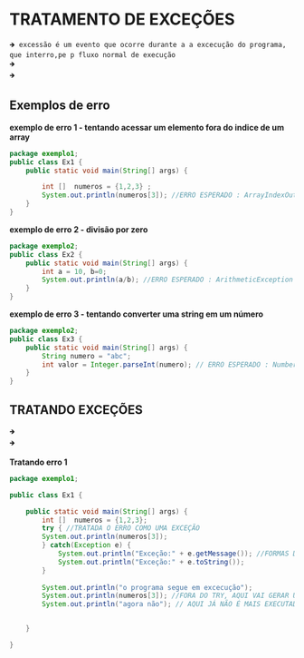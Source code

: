 # TRATAMENTO DE EXCEÇÕES
    🡺 excessão é um evento que ocorre durante a a excecução do programa, que interro,pe p fluxo normal de execução
    🡺
    🡺

## Exemplos de erro 

**exemplo de erro 1 - tentando acessar um elemento fora do indice de um array**
```.java
package exemplo1;
public class Ex1 {
	public static void main(String[] args) {

		int []  numeros = {1,2,3} ;
		System.out.println(numeros[3]); //ERRO ESPERADO : ArrayIndexOutOfBoundsException 
	}
}
```

**exemplo de erro 2 - divisão por zero**

```.java
package exemplo2;
public class Ex2 {
	public static void main(String[] args) {	
		int a = 10, b=0;
		System.out.println(a/b); //ERRO ESPERADO : ArithmeticException
	}
}
```

**exemplo de erro 3 - tentando converter uma string em um número**
```.java
package exemplo2;
public class Ex3 {
	public static void main(String[] args) {
		String numero = "abc";
		int valor = Integer.parseInt(numero); // ERRO ESPERADO : NumberFormatException
	}
}

```
## TRATANDO EXCEÇÕES
	🡺
 	🡺
**Tratando erro 1**
```.java
package exemplo1;

public class Ex1 {

	public static void main(String[] args) {
		int []  numeros = {1,2,3};
		try { //TRATADA O ERRO COMO UMA EXCEÇÃO
		System.out.println(numeros[3]);
		} catch(Exception e) {
			System.out.println("Exceção:" + e.getMessage()); //FORMAS DE MOSTRAR QUAL A EXEÇÃO
			System.out.println("Exceção:" + e.toString());
		}
		
		System.out.println("o programa segue em excecução");
		System.out.println(numeros[3]); //FORA DO TRY, AQUI VAI GERAR UM ERRO FATAL 
		System.out.println("agora não"); // AQUI JÁ NÃO É MAIS EXECUTADO O PROGRAMA


	}

}

```
  

